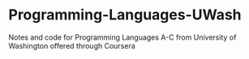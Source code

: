 # Programming-Languages-UWash
Notes and code for Programming Languages A-C from University of Washington offered through Coursera
